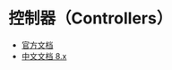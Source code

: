 # 控制器（Controllers）
* [官方文档](https://docs.nestjs.com/controllers)
* [中文文档 8.x](https://docs.nestjs.cn/8/controllers)
